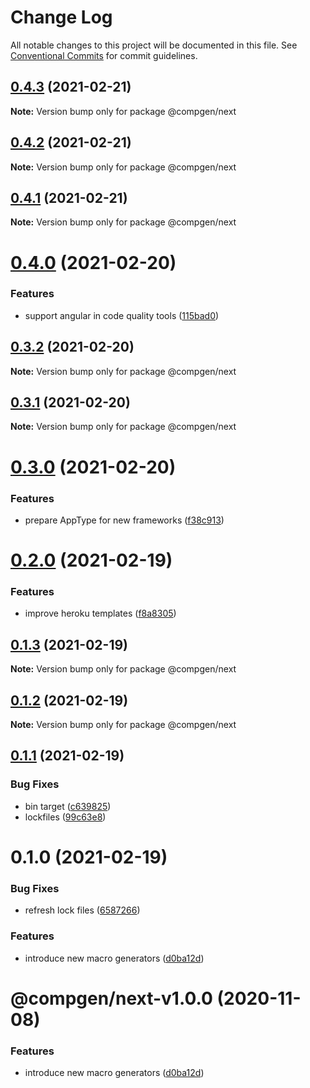 # Change Log

All notable changes to this project will be documented in this file.
See [Conventional Commits](https://conventionalcommits.org) for commit guidelines.

## [0.4.3](https://github.com/developer239/compgen/compare/@compgen/next@0.4.2...@compgen/next@0.4.3) (2021-02-21)

**Note:** Version bump only for package @compgen/next





## [0.4.2](https://github.com/developer239/compgen/compare/@compgen/next@0.4.1...@compgen/next@0.4.2) (2021-02-21)

**Note:** Version bump only for package @compgen/next





## [0.4.1](https://github.com/developer239/compgen/compare/@compgen/next@0.4.0...@compgen/next@0.4.1) (2021-02-21)

**Note:** Version bump only for package @compgen/next





# [0.4.0](https://github.com/developer239/compgen/compare/@compgen/next@0.3.2...@compgen/next@0.4.0) (2021-02-20)


### Features

* support angular in code quality tools ([115bad0](https://github.com/developer239/compgen/commit/115bad0e04e490152dcf57341ae2a3c6112f6e2d))





## [0.3.2](https://github.com/developer239/compgen/compare/@compgen/next@0.3.1...@compgen/next@0.3.2) (2021-02-20)

**Note:** Version bump only for package @compgen/next





## [0.3.1](https://github.com/developer239/compgen/compare/@compgen/next@0.3.0...@compgen/next@0.3.1) (2021-02-20)

**Note:** Version bump only for package @compgen/next





# [0.3.0](https://github.com/developer239/compgen/compare/@compgen/next@0.2.0...@compgen/next@0.3.0) (2021-02-20)


### Features

* prepare AppType for new frameworks ([f38c913](https://github.com/developer239/compgen/commit/f38c913f37d6e353648acab3393ac9678c245c30))





# [0.2.0](https://github.com/developer239/compgen/compare/@compgen/next@0.1.3...@compgen/next@0.2.0) (2021-02-19)


### Features

* improve heroku templates ([f8a8305](https://github.com/developer239/compgen/commit/f8a8305d029ed4562e7cf3878ef3d1b1285c42d7))





## [0.1.3](https://github.com/developer239/compgen/compare/@compgen/next@0.1.2...@compgen/next@0.1.3) (2021-02-19)

**Note:** Version bump only for package @compgen/next





## [0.1.2](https://github.com/developer239/compgen/compare/@compgen/next@0.1.1...@compgen/next@0.1.2) (2021-02-19)

**Note:** Version bump only for package @compgen/next





## [0.1.1](https://github.com/developer239/compgen/compare/@compgen/next@0.1.0...@compgen/next@0.1.1) (2021-02-19)


### Bug Fixes

* bin target ([c639825](https://github.com/developer239/compgen/commit/c639825f9c5c430880d33deeb648c9a087102fae))
* lockfiles ([99c63e8](https://github.com/developer239/compgen/commit/99c63e8f7192b2a8262f74e6f0fbd6943ebc1eb4))





# 0.1.0 (2021-02-19)


### Bug Fixes

* refresh lock files ([6587266](https://github.com/developer239/compgen/commit/658726677f8e29849ac47411a84a5569008fa3e0))


### Features

* introduce new macro generators ([d0ba12d](https://github.com/developer239/compgen/commit/d0ba12d99e495e77bc2645d1a61a59bde858ba8a))





# @compgen/next-v1.0.0 (2020-11-08)


### Features

* introduce new macro generators ([d0ba12d](https://github.com/developer239/compgen/commit/d0ba12d99e495e77bc2645d1a61a59bde858ba8a))
